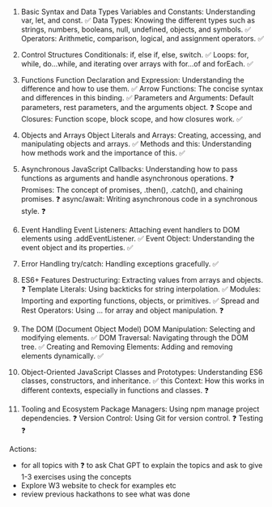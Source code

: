 1. Basic Syntax and Data Types 
Variables and Constants: Understanding var, let, and const. ✅
Data Types: Knowing the different types such as strings, numbers, booleans, null, undefined, objects, and symbols. ✅
Operators: Arithmetic, comparison, logical, and assignment operators. ✅

3. Control Structures 
Conditionals: if, else if, else, switch. ✅
Loops: for, while, do...while, and iterating over arrays with for...of and forEach. ✅

5. Functions
Function Declaration and Expression: Understanding the difference and how to use them. ✅
Arrow Functions: The concise syntax and differences in this binding. ✅
Parameters and Arguments: Default parameters, rest parameters, and the arguments object. ❓
Scope and Closures: Function scope, block scope, and how closures work. ✅

7. Objects and Arrays
Object Literals and Arrays: Creating, accessing, and manipulating objects and arrays. ✅
Methods and this: Understanding how methods work and the importance of this. ✅

9. Asynchronous JavaScript
Callbacks: Understanding how to pass functions as arguments and handle asynchronous operations. ❓
Promises: The concept of promises, .then(), .catch(), and chaining promises. ❓
async/await: Writing asynchronous code in a synchronous style. ❓

11. Event Handling
Event Listeners: Attaching event handlers to DOM elements using .addEventListener. ✅
Event Object: Understanding the event object and its properties. ✅

13. Error Handling
try/catch: Handling exceptions gracefully. ✅
 
15. ES6+ Features
Destructuring: Extracting values from arrays and objects. ❓
Template Literals: Using backticks for string interpolation. ✅
Modules: Importing and exporting functions, objects, or primitives. ✅
Spread and Rest Operators: Using ... for array and object manipulation. ❓

17. The DOM (Document Object Model)
DOM Manipulation: Selecting and modifying elements. ✅
DOM Traversal: Navigating through the DOM tree. ✅
Creating and Removing Elements: Adding and removing elements dynamically. ✅

19. Object-Oriented JavaScript
Classes and Prototypes: Understanding ES6 classes, constructors, and inheritance. ✅
this Context: How this works in different contexts, especially in functions and classes. ❓

23. Tooling and Ecosystem
Package Managers: Using npm manage project dependencies. ❓
Version Control: Using Git for version control. ❓
Testing ❓

Actions:
- for all topics with ❓ to ask Chat GPT to explain the topics and ask to give 1-3 exercises using the concepts
- Explore W3 website to check for examples etc
- review previous hackathons to see what was done
